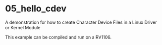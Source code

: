# 05_hello_cdev

A demonstration for how to create Character Device Files in a Linux Driver or Kernel Module

This example can be compiled and run on a RV1106.

